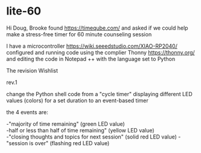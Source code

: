 # lite-60

Hi Doug,
Brooke found https://timeqube.com/ and asked if we could help make a stress-free timer for 60 minute counseling session

I have a microcontroller https://wiki.seeedstudio.com/XIAO-RP2040/ configured and running code 
using the complier Thonny https://thonny.org/
and editing the code in Notepad ++ with the language set to Python

The revision Wishlist

rev.1
	
change the Python shell code from a "cycle timer" displaying different LED values (colors) for a set duration to an event-based timer
		
the 4 events are:
			
-"majority of time remaining" (green LED value)			
-half or less than half of time remaining" (yellow LED value)			
-"closing thoughts and topics for next session" (solid red LED value)
-"session is over" (flashing red LED value)
